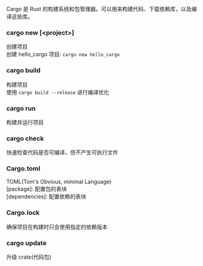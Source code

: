 Cargo 是 Rust 的构建系统和包管理器。可以用来构建代码、下载依赖库，以及编译这些库。

### cargo new [<project\>]
  创建项目  
  创建 hello_cargo 项目: `cargo new hello_cargo`

### cargo build
  构建项目  
  使用 `cargo build --release` 进行编译优化

### cargo run
  构建并运行项目

### cargo check
  快速检查代码是否可编译，但不产生可执行文件

### Cargo.toml
  TOML(Tom's Obvious, minimal Language)  
  [package]: 配置包的表块  
  [dependencies]: 配置依赖的表块

### Cargo.lock
  确保项目在构建时只会使用指定的依赖版本 

### cargo update
  升级 crate(代码包) 